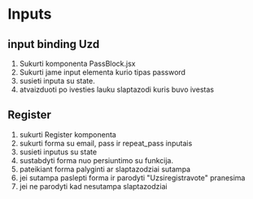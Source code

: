 # Inputs

## input binding Uzd

1. Sukurti komponenta PassBlock.jsx
2. Sukurti jame input elementa kurio tipas password
3. susieti inputa su state.
4. atvaizduoti po ivesties lauku slaptazodi kuris buvo ivestas

## Register

1. sukurti Register komponenta
2. sukurti forma su email, pass ir repeat_pass inputais
3. susieti inputus su state
4. sustabdyti forma nuo persiuntimo su funkcija.
5. pateikiant forma palyginti ar slaptazodziai sutampa
6. jei sutampa paslepti forma ir parodyti "Uzsiregistravote" pranesima
7. jei ne parodyti kad nesutampa slaptazodziai
